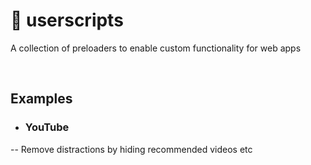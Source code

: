# 🍵 userscripts
A collection of preloaders to enable custom functionality for web apps

<br/>

## Examples

- ### YouTube
-- Remove distractions by hiding recommended videos etc

